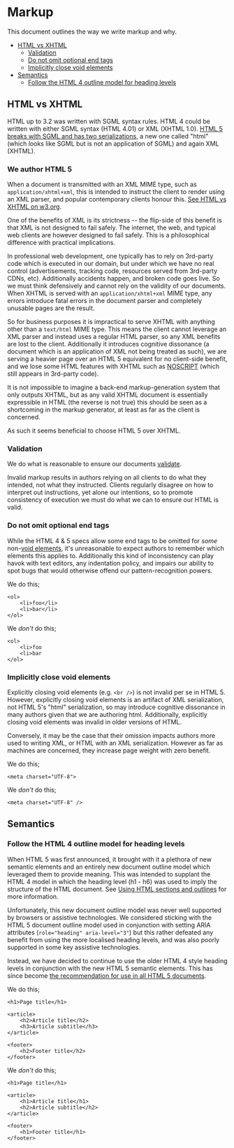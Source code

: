 # Markup

This document outlines the way we write markup and why.

- [HTML vs XHTML](#html-vs-xhtml)
	- [Validation](#validation)
	- [Do not omit optional end tags](#do-not-omit-optional-end-tags)
	- [Implicitly close void elements](#implicitly-close-void-elements)
- [Semantics](#semantics)
	- [Follow the HTML 4 outline model for heading levels](#follow-the-html-4-outline-model-for-heading-levels)


## HTML vs XHTML

HTML up to 3.2 was written with SGML syntax rules.  HTML 4 could be written with either SGML syntax (HTML 4.01) or XML (XHTML 1.0).  [HTML 5 breaks with SGML and has two serializations](https://www.w3.org/blog/2008/01/html5-is-html-and-xml/), a new one called "html" (which looks like SGML but is not an application of SGML) and again XML (XHTML).

### We author HTML 5

When a document is transmitted with an XML MIME type, such as `application/xhtml+xml`, this is intended to instruct the client to render using an XML parser, and popular contemporary clients honour this. [See HTML vs XHTML on w3.org](https://www.w3.org/TR/html5/introduction.html#html-vs-xhtml).

One of the benefits of XML is its strictness -- the flip-side of this benefit is that XML is not designed to fail safely.  The internet, the web, and typical web clients are however designed to fail safely. This is a philosophical difference with practical implications.

In professional web development, one typically has to rely on 3rd-party code which is executed in our domain, but under which we have no real control (advertisements, tracking code, resources served from 3rd-party CDNs, etc).  Additionally accidents happen, and broken code goes live.  So we must think defensively and cannot rely on the validity of our documents.  When XHTML is served with an `application/xhtml+xml` MIME type, any errors introduce fatal errors in the document parser and completely unusable pages are the result.

So for business purposes it is impractical to serve XHTML with anything other than a `text/html` MIME type.  This means the client cannot leverage an XML parser and instead uses a regular HTML parser, so any XML benefits are lost to the client. Additionally it introduces cognitive dissonance (a document which is an application of XML not being treated as such), we are serving a heavier page over an HTML 5 equivalent for no client-side benefit, and we lose some HTML features with XHTML such as [NOSCRIPT](https://www.w3.org/TR/html5/scripting-1.html#the-noscript-element) (which still appears in 3rd-party code).

It is not impossible to imagine a back-end markup-generation system that only outputs XHTML, but as any valid XHTML document is essentially expressible in HTML (the reverse is not true) this should be seen as a shortcoming in the markup generator, at least as far as the client is concerned.

As such it seems beneficial to choose HTML 5 over XHTML.


### Validation

We do what is reasonable to ensure our documents [validate](https://validator.w3.org/).

Invalid markup results in authors relying on all clients to do what they intended, not what they instructed.  Clients regularly disagree on how to interpret out instructions, yet alone our intentions, so to promote consistency of execution we must do what we can to ensure our HTML is valid.

### Do not omit optional end tags

While the HTML 4 & 5 specs allow some end tags to be omitted for _some_ non-[void elements](https://www.w3.org/TR/html5/syntax.html#void-elements), it's unreasonable to expect authors to remember which elements this applies to.  Additionally this kind of inconsistency can play havok with text editors, any indentation policy, and impairs our ability to spot bugs that would otherwise offend our pattern-recognition powers.

We do this;

	<ol>
	    <li>foo</li>
	    <li>bar</li>
	</ol>

We *don't* do this;

	<ol>
	    <li>foo
	    <li>bar
	</ol>


### Implicitly close void elements

Explicitly closing void elements (e.g. `<br />`) is not invalid per se in HTML 5.  However, explicitly closing void elements is an artifact of XML serialization, not HTML 5's "html" serialization, so may introduce cognitive dissonance in many authors given that we are authoring html.  Additionally, explicitly closing void elements was invalid in older versions of HTML.

Conversely, it may be the case that their omission impacts authors more used to writing XML, or HTML with an XML serialization. However as far as machines are concerned, they increase page weight with zero benefit.

We do this;

	<meta charset="UTF-8">

We *don't* do this;

	<meta charset="UTF-8" />


## Semantics

### Follow the HTML 4 outline model for heading levels

When HTML 5 was first announced, it brought with it a plethora of new semantic elements and an entirely new document outline model which leveraged them to provide meaning.  This was intended to supplant the HTML 4 model in which the heading level (h1 - h6) was used to imply the structure of the HTML document.  See [Using HTML sections and outlines](https://developer.mozilla.org/en-US/docs/Web/Guide/HTML/Using_HTML_sections_and_outlines) for more information.

Unfortunately, this new document outline model was never well supported by browsers or assistive technologies.  We considered sticking with the HTML 5 document outline model used in conjunction with setting ARIA attributes (`role="heading" aria-level="3"`) but this rather defeated any benefit from using the more localised heading levels, and was also poorly supported in some key assistive technologies.

Instead, we have decided to continue to use the older HTML 4 style heading levels in conjunction with the new HTML 5 semantic elements.  This has since become [the recommendation for use in all HTML 5 documents](https://www.w3.org/TR/html5/sections.html#outlines).

We do this;

	<h1>Page title</h1>

	<article>
		<h2>Article title</h2>
		<h3>Article subtitle</h3>
	</article>

	<footer>
		<h2>Footer title</h2>
	</footer>

We *don't* do this;

	<h1>Page title</h1>

	<article>
		<h1>Article title</h1>
		<h2>Article subtitle</h2>
	</article>

	<footer>
		<h1>Footer title</h1>
	</footer>

